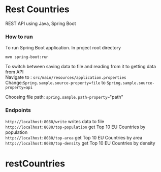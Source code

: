 # Rest Countries

REST API using Java, Spring Boot

### How to run

To run Spring Boot application. In project root directory

```shell
mvn spring-boot:run
```

To switch between saving data to file and reading from it to getting data from API  
Navigate to :
```src/main/resources/application.properties```  
Change:```Spring.sample.source-property=file``` to ```Spring.sample.source-property=api```

Choosing file path: ```spring.sample.path-property=```"path"

### Endpoints

```http://localhost:8080/write``` writes data to file  
```http://localhost:8080/top-population``` get Top 10 EU Countries by population  
```http://localhost:8080/top-area``` get Top 10 EU Countries by area  
```http://localhost:8080/top-density``` get Top 10 EU Countries by density


# restCountries
